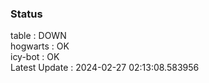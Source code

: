 ### Status


table : DOWN  
hogwarts : OK  
icy-bot : OK  
Latest Update : 2024-02-27 02:13:08.583956
